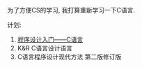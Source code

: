 为了方便CS的学习, 我打算重新学习一下C语言. 

计划:
1. [程序设计入门——C语言](https://www.icourse163.org/course/ZJU-199001?tid=235001)
2. K&R C语言设计语言
3. C语言程序设计现代方法 第二版修订版